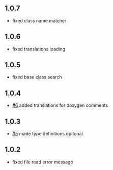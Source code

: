 
## 1.0.7

-  fixed class name matcher

## 1.0.6

-  fixed translations loading

## 1.0.5

-  fixed base class search

## 1.0.4

-  [#6](https://github.com/dmitrytoropchin/doxyjs/issues/6) added translations for doxygen comments

## 1.0.3

-  [#5](https://github.com/dmitrytoropchin/doxyjs/issues/5) made type definitions optional

## 1.0.2

-  fixed file read error message
